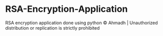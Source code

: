 # RSA-Encryption-Application
RSA encryption application done using python
© Ahmadh | Unauthorized distribution or replication is strictly prohibited
